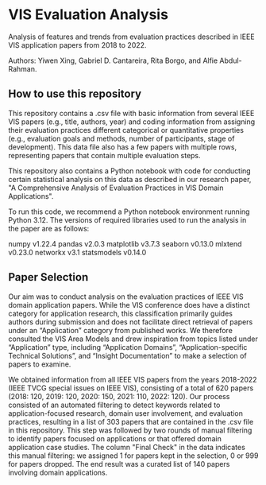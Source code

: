 # VIS Evaluation Analysis
Analysis of features and trends from evaluation practices described in IEEE VIS application papers from 2018 to 2022.

Authors: Yiwen Xing, Gabriel D. Cantareira, Rita Borgo, and Alfie Abdul-Rahman.

## How to use this repository

This repository contains a .csv file with basic information from several IEEE VIS papers (e.g., title, authors, year) and coding information from assigning their evaluation practices different categorical or quantitative properties (e.g., evaluation goals and methods, number of participants, stage of development). This data file also has a few papers with multiple rows, representing papers that contain multiple evaluation steps.

This repository also contains a Python notebook with code for conducting certain statistical analysis on this data as described in our research paper, "A Comprehensive Analysis of Evaluation Practices in VIS Domain Applications".

To run this code, we recommend a Python notebook environment running Python 3.12.
The versions of required libraries used to run the analysis in the paper are as follows:

numpy v1.22.4
pandas v2.0.3
matplotlib v3.7.3
seaborn v0.13.0
mlxtend v0.23.0
networkx v3.1
statsmodels v0.14.0

## Paper Selection

Our aim was to conduct analysis on the evaluation practices of IEEE VIS domain application papers. While the VIS conference does have a distinct category for application research, this classification primarily guides authors during submission and does not facilitate direct retrieval of papers under an “Application” category from published works. We therefore consulted the VIS Area Models and drew inspiration from topics listed under “Application” type, including “Application Domains”, “Application-specific Technical Solutions”, and “Insight Documentation” to make a selection of papers to examine. 

We obtained information from all IEEE VIS papers from the years 2018-2022 (IEEE TVCG special issues on IEEE VIS), consisting of a total of 620 papers (2018: 120, 2019: 120, 2020: 150, 2021: 110, 2022: 120). Our process consisted of an automated filtering to detect keywords related to application-focused research, domain user involvement, and evaluation practices, resulting in a list of 303 papers that are contained in the .csv file in this repository. This step was followed by two rounds of manual filtering to identify papers focused on applications or that offered domain application case studies. The column "Final Check" in the data indicates this manual filtering: we assigned 1 for papers kept in the selection, 0 or 999 for papers dropped. The end result was a curated list of 140 papers involving domain applications.

